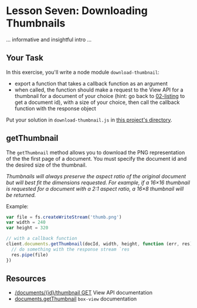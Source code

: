 # Lesson Seven: Downloading Thumbnails

... informative and insightful intro ...

## Your Task

In this exercise, you'll write a node module `download-thumbnail`:
- export a function that takes a callback function as an argument
- when called, the function should make a request to the View API for a thumbnail for a document of your choice (hint: go back to [02-listing]('/02-listing') to get a document id), with a size of your choice, then call the callback function with the response object

Put your solution in `download-thumbnail.js` in [this project's directory](/open/06-thumbnails).

## getThumbnail

The `getThumbnail` method allows you to download the PNG representation of the the first page of a document. You must specify the document id and the desired size of the thumbnail.

*Thumbnails will always preserve the aspect ratio of the original document but will best fit the dimensions requested. For example, if a 16×16 thumbnail is requested for a document with a 2:1 aspect ratio, a 16×8 thumbnail will be returned.*

Example:
```js
var file = fs.createWriteStream('thumb.png')
var width = 240
var height = 320

// with a callback function
client.documents.getThumbnail(docId, width, height, function (err, res) {
  // do something with the response stream `res`
  res.pipe(file)
})
```

## Resources

* [/documents/{id}/thumbnail GET](https://developers.box.com/view/#get-documents-id-thumbnail) View API documentation
* [documents.getThumbnail](https://www.npmjs.org/package/box-view#getthumbnail) `box-view` documentation
